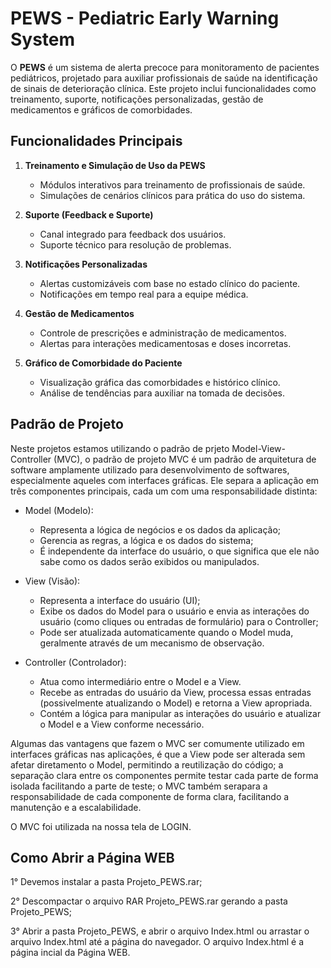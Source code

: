 # PEWS - Pediatric Early Warning System

O **PEWS** é um sistema de alerta precoce para monitoramento de pacientes pediátricos, projetado para auxiliar profissionais de saúde na identificação de sinais de deterioração clínica. Este projeto inclui funcionalidades como treinamento, suporte, notificações personalizadas, gestão de medicamentos e gráficos de comorbidades.

## Funcionalidades Principais

1. **Treinamento e Simulação de Uso da PEWS**
   - Módulos interativos para treinamento de profissionais de saúde.
   - Simulações de cenários clínicos para prática do uso do sistema.

2. **Suporte (Feedback e Suporte)**
   - Canal integrado para feedback dos usuários.
   - Suporte técnico para resolução de problemas.

3. **Notificações Personalizadas**
   - Alertas customizáveis com base no estado clínico do paciente.
   - Notificações em tempo real para a equipe médica.

4. **Gestão de Medicamentos**
   - Controle de prescrições e administração de medicamentos.
   - Alertas para interações medicamentosas e doses incorretas.

5. **Gráfico de Comorbidade do Paciente**
   - Visualização gráfica das comorbidades e histórico clínico.
   - Análise de tendências para auxiliar na tomada de decisões.


## Padrão de Projeto


   Neste projetos estamos utilizando o padrão de prjeto Model-View-Controller (MVC), o padrão de projeto MVC é um padrão de arquitetura de software amplamente utilizado para desenvolvimento de softwares, especialmente aqueles com interfaces gráficas. Ele separa a aplicação em três componentes principais, cada um com uma responsabilidade distinta: 
   
   * Model (Modelo):
      - Representa a lógica de negócios e os dados da aplicação;
      - Gerencia as regras, a lógica e os dados do sistema;
      - É independente da interface do usuário, o que significa que ele não sabe como os dados serão exibidos ou manipulados.

   * View (Visão):
      - Representa a interface do usuário (UI);
      - Exibe os dados do Model para o usuário e envia as interações do usuário (como cliques ou entradas de formulário) para o Controller;
      - Pode ser atualizada automaticamente quando o Model muda, geralmente através de um mecanismo de observação.

   * Controller (Controlador):
      - Atua como intermediário entre o Model e a View.
      - Recebe as entradas do usuário da View, processa essas entradas (possivelmente atualizando o Model) e retorna a View apropriada.
      - Contém a lógica para manipular as interações do usuário e atualizar o Model e a View conforme necessário.

   Algumas das vantagens que fazem o MVC ser comumente utilizado em interfaces gráficas nas aplicações, é que a View pode ser alterada sem afetar diretamento o Model,  permitindo a reutilização do código; a separação clara entre os componentes permite testar cada parte de forma isolada facilitando a parte de teste; o MVC também serapara a responsabilidade de cada componente de forma clara, facilitando a manutenção e a escalabilidade.

   O MVC foi utilizada na nossa tela de LOGIN.


## Como Abrir a Página WEB

   1° Devemos instalar a pasta Projeto_PEWS.rar;
   
   2° Descompactar o arquivo RAR Projeto_PEWS.rar gerando a pasta Projeto_PEWS;
   
   3° Abrir a pasta Projeto_PEWS, e abrir o arquivo Index.html ou arrastar o arquivo Index.html até a página do navegador. O arquivo Index.html é a página incial da Página WEB.
